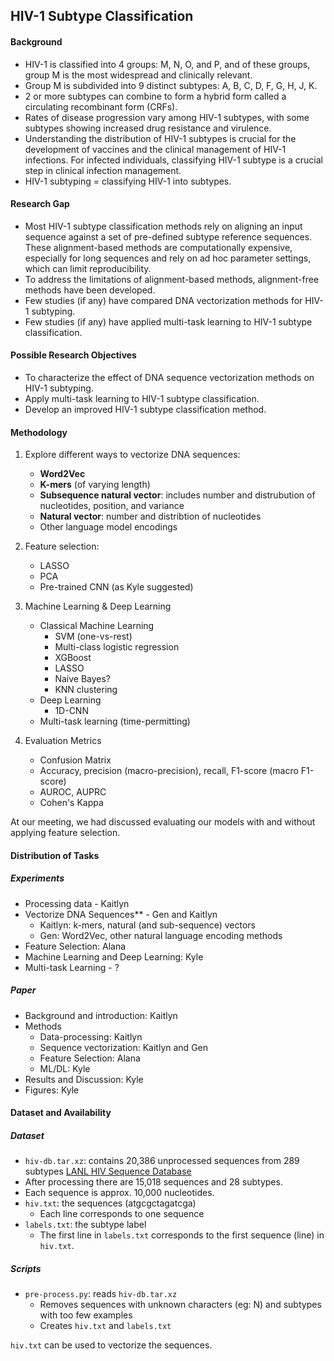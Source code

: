 ## HIV-1 Subtype Classification 

#### Background 

* HIV-1 is classified into 4 groups: M, N, O, and P, and of these groups, group M is the most widespread and clinically relevant. 
* Group M is subdivided into 9 distinct subtypes: A, B, C, D, F, G, H, J, K. 
* 2 or more subtypes can combine to form a hybrid form called a circulating recombinant form (CRFs). 
* Rates of disease progression vary among HIV-1 subtypes, with some subtypes showing increased drug resistance and virulence. 
* Understanding the distribution of HIV-1 subtypes is crucial for the development of vaccines and the clinical management of HIV-1 infections.  For infected individuals, classifying HIV-1 subtype is a crucial step in clinical infection management.  
* HIV-1 subtyping = classifying HIV-1 into subtypes. 

#### Research Gap 
* Most HIV-1 subtype classification methods rely on aligning an input sequence against a set of pre-defined subtype reference sequences. These alignment-based methods are computationally expensive, especially for long sequences and rely on ad hoc parameter settings, which can limit reproducibility. 
* To address the limitations of alignment-based methods, alignment-free methods have been developed. 
* Few studies (if any) have compared DNA vectorization methods for HIV-1 subtyping. 
* Few studies (if any) have applied multi-task learning to HIV-1 subtype classification. 

#### Possible Research Objectives 
* To characterize the effect of DNA sequence vectorization methods on HIV-1 subtyping. 
* Apply multi-task learning to HIV-1 subtype classification. 
* Develop an improved HIV-1 subtype classification method. 

#### Methodology 

1. Explore different ways to vectorize DNA sequences: 
    * **Word2Vec** 
    * **K-mers** (of varying length)
    * **Subsequence natural vector**: includes number and distrubution of nucleotides, position, and variance 
    * **Natural vector**: number and distribtion of nucleotides
    * Other language model encodings
 
2. Feature selection:
    * LASSO
    * PCA
    * Pre-trained CNN (as Kyle suggested)  

3. Machine Learning & Deep Learning  
    * Classical Machine Learning 
        * SVM (one-vs-rest)
        * Multi-class logistic regression 
        * XGBoost
        * LASSO
        * Naive Bayes?  
        * KNN clustering 
    * Deep Learning 
        * 1D-CNN 
    * Multi-task learning (time-permitting)
    
4. Evaluation Metrics 
    * Confusion Matrix
    * Accuracy, precision (macro-precision), recall, F1-score (macro F1-score)
    * AUROC, AUPRC
    * Cohen's Kappa 
    
At our meeting, we had discussed evaluating our models with and without applying feature selection. 


#### Distribution of Tasks 

##### Experiments 
* Processing data - Kaitlyn  
* Vectorize DNA Sequences** - Gen and Kaitlyn 
    * Kaitlyn: k-mers, natural (and sub-sequence) vectors
    * Gen: Word2Vec, other natural language encoding methods 
* Feature Selection: Alana 
* Machine Learning and Deep Learning: Kyle 
* Multi-task Learning - ? 

##### Paper
* Background and introduction: Kaitlyn 
* Methods 
    * Data-processing: Kaitlyn 
    * Sequence vectorization: Kaitlyn and Gen 
    * Feature Selection: Alana 
    * ML/DL: Kyle 
* Results and Discussion: Kyle 
* Figures: Kyle  

#### Dataset and Availability 

##### Dataset 
* `hiv-db.tar.xz`: contains 20,386 unprocessed sequences from 289 subtypes [LANL HIV Sequence Database](https://www.hiv.lanl.gov/components/sequence/HIV/search/search.html)
* After processing there are 15,018 sequences and 28 subtypes. 
* Each sequence is approx. 10,000 nucleotides.
* `hiv.txt`: the sequences (atgcgctagatcga) 
    * Each line corresponds to one sequence
* `labels.txt`: the subtype label 
    * The first line in `labels.txt` corresponds to the first sequence (line) in `hiv.txt`. 

##### Scripts 
* `pre-process.py`: reads `hiv-db.tar.xz`
    * Removes sequences with unknown characters (eg: N) and subtypes with too few examples 
    * Creates `hiv.txt` and `labels.txt`

`hiv.txt` can be used to vectorize the sequences.  
